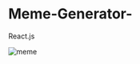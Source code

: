 # Meme-Generator-
React.js

![meme](https://github.com/Samridhii1212/Meme-Generator-/assets/115480641/98f3e714-60d7-4553-b454-8b54fcf20797)
